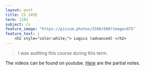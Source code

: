 ```yaml
---
layout: post
title: CS 245E
term: 1191
subject: cs
feature_image: "https://picsum.photos/2560/600?image=875"
feature_text: |
    <h2 style="color:white;"> Logics (advanced) </h2>
---
```


 > I was auditing this course during this term.

The videos can be found on youtube. [Here](/pdfs/1191/245e.pdf) are the partial notes.
